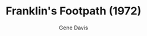 ---
title: "Franklin's Footpath (1972)"
subtitle: "Gene Davis"
displayImg: "img/covers/Franklin's Footpath, 1972, Gene Davis.jpg"
noURL: true
---